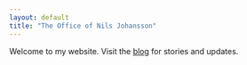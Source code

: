 ```yaml
---
layout: default
title: "The Office of Nils Johansson"
---
```


Welcome to my website. Visit the [blog](/blog) <i data-lucide="pen-line"></i> for stories and updates.
